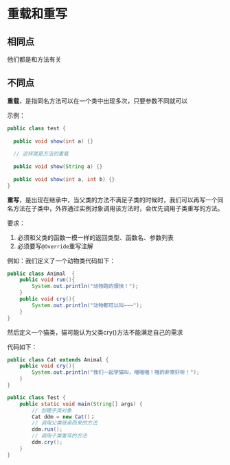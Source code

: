 # 重载和重写



## 相同点

他们都是和方法有关





## 不同点

**重载**，是指同名方法可以在一个类中出现多次，只要参数不同就可以

示例：

```java
public class test {
  
  public void show(int a) {}
  
  // 这样就是方法的重载
  
  public void show(String a) {}
  
  public void show(int a, int b) {}
} 
```





**重写**，是出现在继承中，当父类的方法不满足子类的时候时，我们可以再写一个同名方法在子类中，外界通过实例对象调用该方法时，会优先调用子类重写的方法。

要求：

1. 必须和父类的函数一模一样的返回类型、函数名、参数列表
2. 必须要写`@Override`重写注解

例如：我们定义了一个动物类代码如下：

```java
public class Animal  {
    public void run(){
        System.out.println("动物跑的很快！");
    }
    public void cry(){
        System.out.println("动物都可以叫~~~");
    }
}
```

然后定义一个猫类，猫可能认为父类cry()方法不能满足自己的需求

代码如下：

```java
public class Cat extends Animal {
    public void cry(){
        System.out.println("我们一起学猫叫，喵喵喵！喵的非常好听！");
    }
}

public class Test {
	public static void main(String[] args) {
      	// 创建子类对象
      	Cat ddm = new Cat()；
        // 调用父类继承而来的方法
        ddm.run();
      	// 调用子类重写的方法
      	ddm.cry();
	}
}
```

### 